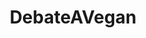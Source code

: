 ---
title: DebateAVegan
crosslinks:
- vegan
- keto
- askphilosophy
- vegancirclejerk
- veganrecipes
- veganfitness
- wildanimalsuffering
- vegetarian
- Scholar
- Vulpyne
- conspiracy
- antinatalism
- misanthropy
- environment
- CringeAnarchy
- veganketo
- nocontext
- explainlikeimfive
- food
- veganscience
---